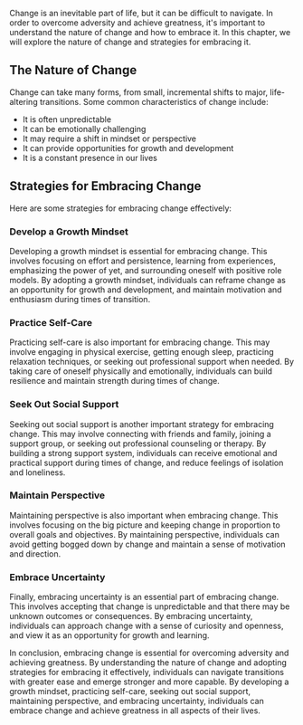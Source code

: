 
Change is an inevitable part of life, but it can be difficult to navigate. In order to overcome adversity and achieve greatness, it's important to understand the nature of change and how to embrace it. In this chapter, we will explore the nature of change and strategies for embracing it.

The Nature of Change
--------------------

Change can take many forms, from small, incremental shifts to major, life-altering transitions. Some common characteristics of change include:

* It is often unpredictable
* It can be emotionally challenging
* It may require a shift in mindset or perspective
* It can provide opportunities for growth and development
* It is a constant presence in our lives

Strategies for Embracing Change
-------------------------------

Here are some strategies for embracing change effectively:

### Develop a Growth Mindset

Developing a growth mindset is essential for embracing change. This involves focusing on effort and persistence, learning from experiences, emphasizing the power of yet, and surrounding oneself with positive role models. By adopting a growth mindset, individuals can reframe change as an opportunity for growth and development, and maintain motivation and enthusiasm during times of transition.

### Practice Self-Care

Practicing self-care is also important for embracing change. This may involve engaging in physical exercise, getting enough sleep, practicing relaxation techniques, or seeking out professional support when needed. By taking care of oneself physically and emotionally, individuals can build resilience and maintain strength during times of change.

### Seek Out Social Support

Seeking out social support is another important strategy for embracing change. This may involve connecting with friends and family, joining a support group, or seeking out professional counseling or therapy. By building a strong support system, individuals can receive emotional and practical support during times of change, and reduce feelings of isolation and loneliness.

### Maintain Perspective

Maintaining perspective is also important when embracing change. This involves focusing on the big picture and keeping change in proportion to overall goals and objectives. By maintaining perspective, individuals can avoid getting bogged down by change and maintain a sense of motivation and direction.

### Embrace Uncertainty

Finally, embracing uncertainty is an essential part of embracing change. This involves accepting that change is unpredictable and that there may be unknown outcomes or consequences. By embracing uncertainty, individuals can approach change with a sense of curiosity and openness, and view it as an opportunity for growth and learning.

In conclusion, embracing change is essential for overcoming adversity and achieving greatness. By understanding the nature of change and adopting strategies for embracing it effectively, individuals can navigate transitions with greater ease and emerge stronger and more capable. By developing a growth mindset, practicing self-care, seeking out social support, maintaining perspective, and embracing uncertainty, individuals can embrace change and achieve greatness in all aspects of their lives.
